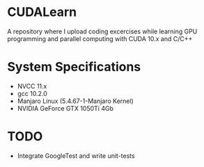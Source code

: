 # CUDALearn
A repository where I upload coding excercises while learning GPU programming and parallel computing with CUDA 10.x and C/C++


# System Specifications

-  NVCC 11.x
- gcc 10.2.0
- Manjaro Linux (5.4.67-1-Manjaro Kernel)
- NVIDIA GeForce GTX 1050Ti 4Gb

# TODO
- Integrate GoogleTest and write unit-tests
